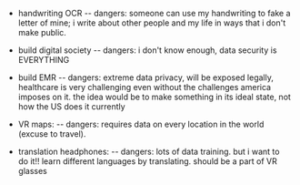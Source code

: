 - handwriting OCR
-- dangers: someone can use my handwriting to fake a letter of mine; i write about other people and my life in ways that i don't make public.

- build digital society
-- dangers: i don't know enough, data security is EVERYTHING


- build EMR
-- dangers: extreme data privacy, will be exposed legally, healthcare is very challenging even without the challenges america imposes on it. the idea would be to make something in its ideal state, not how the US does it currently

- VR maps:
-- dangers: requires data on every location in the world (excuse to travel).

- translation headphones:
-- dangers: lots of data training. but i want to do it!! learn different languages by translating. should be a part of VR glasses